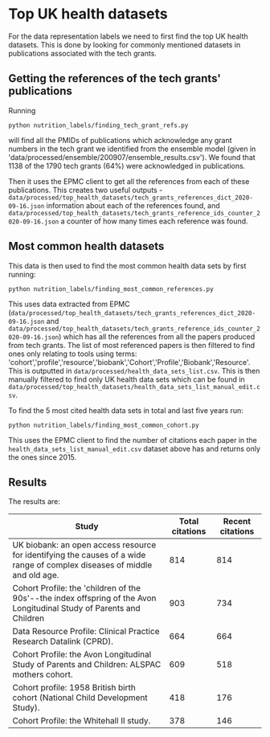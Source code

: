 # Top UK health datasets

For the data representation labels we need to first find the top UK health datasets. This is done by looking for commonly mentioned datasets in publications associated with the tech grants.

## Getting the references of the tech grants' publications

Running

```
python nutrition_labels/finding_tech_grant_refs.py
```
will find all the PMIDs of publications which acknowledge any grant numbers in the tech grant we identified from the ensemble model (given in 'data/processed/ensemble/200907/ensemble_results.csv'). We found that 1138 of the 1790 tech grants (64%) were acknowledged in publications.

Then it uses the EPMC client to get all the references from each of these publications. This creates two useful outputs - `data/processed/top_health_datasets/tech_grants_references_dict_2020-09-16.json` information about each of the references found, and `data/processed/top_health_datasets/tech_grants_reference_ids_counter_2020-09-16.json` a counter of how many times each reference was found.

## Most common health datasets

This data is then used to find the most common health data sets by first running:

```
python nutrition_labels/finding_most_common_references.py
```

This uses data extracted from EPMC (`data/processed/top_health_datasets/tech_grants_references_dict_2020-09-16.json` and `data/processed/top_health_datasets/tech_grants_reference_ids_counter_2020-09-16.json`) which has all the references from all the papers produced from tech grants.
The list of most referenced papers is then filtered to find ones only relating to tools using terms: 'cohort','profile','resource','biobank','Cohort','Profile','Biobank','Resource'. This is outputted in `data/processed/health_data_sets_list.csv`.
This is then manually filtered to find only UK health data sets which can be found in `data/processed/top_health_datasets/health_data_sets_list_manual_edit.csv`.

To find the 5 most cited health data sets in total and last five years run: 

```
python nutrition_labels/finding_most_common_cohort.py
```

This uses the EPMC client to find the number of citations each paper in the `health_data_sets_list_manual_edit.csv` dataset above has and returns only the ones since 2015. 

## Results

The results are: 

| Study | Total citations| Recent citations |
|---|---|--- |
| UK biobank: an open access resource for identifying the causes of a wide range of complex diseases of middle and old age. | 814 | 814 |
| Cohort Profile: the 'children of the 90s'--the index offspring of the Avon Longitudinal Study of Parents and Children | 903 | 734 |
| Data Resource Profile: Clinical Practice Research Datalink (CPRD). | 664 | 664 |
| Cohort Profile: the Avon Longitudinal Study of Parents and Children: ALSPAC mothers cohort. | 609 | 518 |
| Cohort profile: 1958 British birth cohort (National Child Development Study). | 418 | 176 |
| Cohort Profile: the Whitehall II study. | 378 | 146 |
